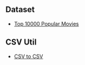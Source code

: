 ## Dataset
* [Top 10000 Popular Movies](https://www.kaggle.com/datasets/omkarborikar/top-10000-popular-movies)

## CSV Util
* [CSV to CSV](https://www.convertcsv.com/csv-to-csv.htm)